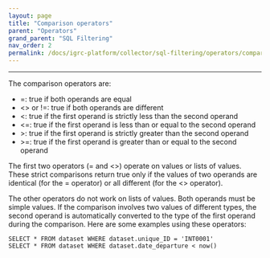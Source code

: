 ```yaml
---
layout: page
title: "Comparison operators"
parent: "Operators"
grand_parent: "SQL Filtering"
nav_order: 2
permalink: /docs/igrc-platform/collector/sql-filtering/operators/comparison-operators/
---
```

---

The comparison operators are:  

- =: true if both operands are equal
- \<\> or !=: true if both operands are different
- \<: true if the first operand is strictly less than the second operand
- \<=: true if the first operand is less than or equal to the second operand
- \>: true if the first operand is strictly greater than the second operand
- \>=: true if the first operand is greater than or equal to the second operand   

The first two operators (= and \<\>) operate on values or lists of values. These strict comparisons return true only if the values of two operands are identical (for the = operator) or all different (for the \<\> operator).  

The other operators do not work on lists of values. Both operands must be simple values. If the comparison involves two values of different types, the second operand is automatically converted to the type of the first operand during the comparison. Here are some examples using these operators:    
```
SELECT * FROM dataset WHERE dataset.unique_ID = 'INT0001'
SELECT * FROM dataset WHERE dataset.date_departure < now()
```
